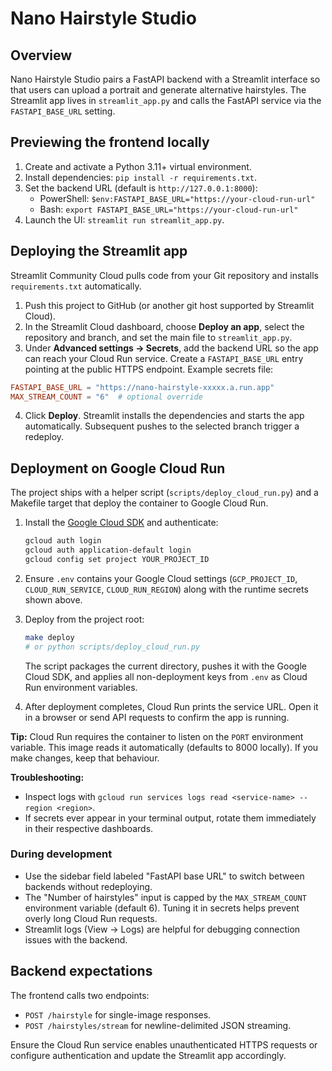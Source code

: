 # Nano Hairstyle Studio

## Overview
Nano Hairstyle Studio pairs a FastAPI backend with a Streamlit interface so that users can upload a portrait and generate alternative hairstyles. The Streamlit app lives in `streamlit_app.py` and calls the FastAPI service via the `FASTAPI_BASE_URL` setting.

## Previewing the frontend locally
1. Create and activate a Python 3.11+ virtual environment.
2. Install dependencies: `pip install -r requirements.txt`.
3. Set the backend URL (default is `http://127.0.0.1:8000`):
   - PowerShell: `$env:FASTAPI_BASE_URL="https://your-cloud-run-url"`
   - Bash: `export FASTAPI_BASE_URL="https://your-cloud-run-url"`
4. Launch the UI: `streamlit run streamlit_app.py`.

## Deploying the Streamlit app
Streamlit Community Cloud pulls code from your Git repository and installs `requirements.txt` automatically.

1. Push this project to GitHub (or another git host supported by Streamlit Cloud).
2. In the Streamlit Cloud dashboard, choose **Deploy an app**, select the repository and branch, and set the main file to `streamlit_app.py`.
3. Under **Advanced settings -> Secrets**, add the backend URL so the app can reach your Cloud Run service. Create a `FASTAPI_BASE_URL` entry pointing at the public HTTPS endpoint. Example secrets file:

```toml
FASTAPI_BASE_URL = "https://nano-hairstyle-xxxxx.a.run.app"
MAX_STREAM_COUNT = "6"  # optional override
```

4. Click **Deploy**. Streamlit installs the dependencies and starts the app automatically. Subsequent pushes to the selected branch trigger a redeploy.

## Deployment on Google Cloud Run

The project ships with a helper script (`scripts/deploy_cloud_run.py`) and a Makefile target that deploy the container to Google Cloud Run.

1. Install the [Google Cloud SDK](https://cloud.google.com/sdk/docs/install) and authenticate:
   ```bash
   gcloud auth login
   gcloud auth application-default login
   gcloud config set project YOUR_PROJECT_ID
   ```

2. Ensure `.env` contains your Google Cloud settings (`GCP_PROJECT_ID`, `CLOUD_RUN_SERVICE`, `CLOUD_RUN_REGION`) along with the runtime secrets shown above.

3. Deploy from the project root:
   ```bash
   make deploy
   # or python scripts/deploy_cloud_run.py
   ```

   The script packages the current directory, pushes it with the Google Cloud SDK, and applies all non-deployment keys from `.env` as Cloud Run environment variables.

4. After deployment completes, Cloud Run prints the service URL. Open it in a browser or send API requests to confirm the app is running.

**Tip:** Cloud Run requires the container to listen on the `PORT` environment variable. This image reads it automatically (defaults to 8000 locally). If you make changes, keep that behaviour.

**Troubleshooting:**
- Inspect logs with `gcloud run services logs read <service-name> --region <region>`.
- If secrets ever appear in your terminal output, rotate them immediately in their respective dashboards.





### During development
- Use the sidebar field labeled "FastAPI base URL" to switch between backends without redeploying.
- The "Number of hairstyles" input is capped by the `MAX_STREAM_COUNT` environment variable (default 6). Tuning it in secrets helps prevent overly long Cloud Run requests.
- Streamlit logs (View -> Logs) are helpful for debugging connection issues with the backend.

## Backend expectations
The frontend calls two endpoints:
- `POST /hairstyle` for single-image responses.
- `POST /hairstyles/stream` for newline-delimited JSON streaming.

Ensure the Cloud Run service enables unauthenticated HTTPS requests or configure authentication and update the Streamlit app accordingly.
